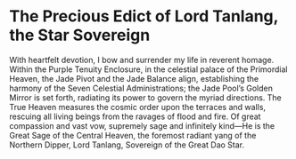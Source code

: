 # The Precious Edict of Lord Tanlang, the Star Sovereign

With heartfelt devotion, I bow and surrender my life in reverent homage. Within the Purple Tenuity Enclosure, in the celestial palace of the Primordial Heaven, the Jade Pivot and the Jade Balance align, establishing the harmony of the Seven Celestial Administrations; the Jade Pool’s Golden Mirror is set forth, radiating its power to govern the myriad directions. The True Heaven measures the cosmic order upon the terraces and walls, rescuing all living beings from the ravages of flood and fire. Of great compassion and vast vow, supremely sage and infinitely kind—He is the Great Sage of the Central Heaven, the foremost radiant yang of the Northern Dipper, Lord Tanlang, Sovereign of the Great Dao Star.